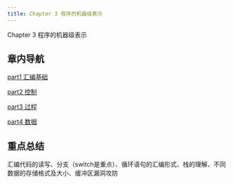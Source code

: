 ```yaml
---
title: Chapter 3 程序的机器级表示
---
```


Chapter 3 程序的机器级表示

## 章内导航

[part1 汇编基础](/readnote/note/ch3/assembly-basic)

[part2 控制](/readnote/note/ch3/control)

[part3 过程](/readnote/note/ch3/procedures)

[part4 数据](/readnote/note/ch3/data)

## 重点总结

汇编代码的读写、分支（switch是重点）、循环语句的汇编形式、栈的理解、不同数据的存储格式及大小、缓冲区漏洞攻防
